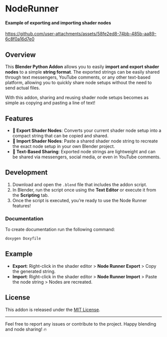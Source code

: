 # NodeRunner

#### Example of exporting and importing shader nodes

https://github.com/user-attachments/assets/58fe2ed8-74bb-485b-aa89-6c8f0a16d7e0

## Overview

This **Blender Python Addon** allows you to easily **import and export shader nodes** to a simple **string format**. The exported strings can be easily shared through text messengers, YouTube comments, or any other text-based platform, allowing you to quickly share node setups without the need to send actual files.

With this addon, sharing and reusing shader node setups becomes as simple as copying and pasting a line of text!

## Features

- **🚀 Export Shader Nodes**: Converts your current shader node setup into a compact string that can be copied and shared.
- **🔄 Import Shader Nodes**: Paste a shared shader node string to recreate the exact node setup in your own Blender project.
- **💬 Text-Based Sharing**: Exported node strings are lightweight and can be shared via messengers, social media, or even in YouTube comments.

## Development

1. Download and open the `.blend` file that includes the addon script.
2. In Blender, run the script once using the **Text Editor** or execute it from the **Scripting** tab.
3. Once the script is executed, you’re ready to use the Node Runner features!

### Documentation

To create documentation run the following command:

```bash
doxygen Doxyfile
```

## Example

- **Export**: Right-click in the shader editor > **Node Runner Export** > Copy the generated string.
- **Import**: Right-click in the shader editor > **Node Runner Import** > Paste the node string > Nodes are recreated.

## License

This addon is released under the [MIT License](LICENSE).

---

Feel free to report any issues or contribute to the project. Happy blending and node sharing! 🔥
